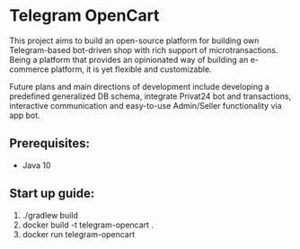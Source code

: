 # Telegram OpenCart

This project aims to build an open-source platform for building own Telegram-based
bot-driven shop with rich support of microtransactions. Being a platform that provides
an opinionated way of building an e-commerce platform, it is yet flexible and 
customizable.

Future plans and main directions of development include developing a predefined 
generalized DB schema, integrate Privat24 bot and transactions, 
interactive communication and easy-to-use Admin/Seller functionality via app bot.

## Prerequisites:
- Java 10

## Start up guide:
1. ./gradlew build
2. docker build -t telegram-opencart .
3. docker run telegram-opencart
